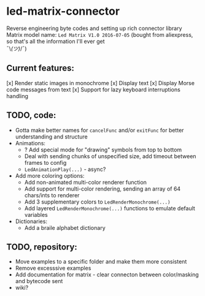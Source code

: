 # led-matrix-connector
Reverse engineering byte codes and setting up rich connector library<br/>
Matrix model name: `Led Matrix V1.0 2016-07-05` (bought from aliexpress, so that's all the information I'll ever get<br/>¯\\_(ツ)_/¯)

## Current features:
[x] Render static images in monochrome
[x] Display text
[x] Display Morse code messages from text
[x] Support for lazy keyboard interruptions handling  


## TODO, code:
* Gotta make better names for `cancelFunc` and/or `exitFunc` for better understanding and structure
* Animations:
  * ? Add special mode for "drawing" symbols from top to bottom
  * Deal with sending chunks of unspecified size, add timeout between frames to config
  * `LedAnimationPlay(...)` - async?
* Add more coloring options:
  * Add non-animated multi-color renderer function
  * Add support for multi-color rendering, sending an array of 64 chars/ints to renderer
  * Add 3 supplementary colors to `LedRenderMonochrome(...)`
   * Add layered `LedRenderMonochrome(...)` functions to emulate default variables
* Dictionaries:
  * Add a braile alphabet dictionary
  

## TODO, repository:
* Move examples to a specific folder and make them more consistent
* Remove excesssive examples
* Add documentation for matrix - clear connecton between color/masking and bytecode sent
* wiki?
